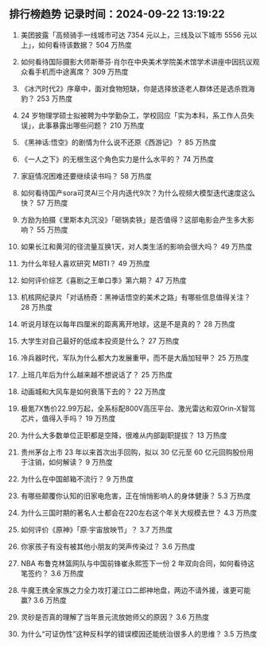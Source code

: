 
## 排行榜趋势 记录时间：2024-09-22 13:19:22
  
  1. 美团披露「高频骑手一线城市可达 7354 元以上，三线及以下城市 5556 元以上」，如何看待该数据？ 504 万热度
    
  2. 如何看待国际摄影大师斯蒂芬·肖尔在中央美术学院美术馆学术讲座中因抗议观众看手机而中途离席？ 309 万热度
    
  3. 《冰汽时代2》序章中，面对食物短缺，你是选择放逐老人群体还是选杀戮海豹？ 253 万热度
    
  4. 24 岁物理学硕士拟被聘为中学勤杂工，学校回应「实为本科，系工作人员失误」，此事暴露出哪些问题？ 210 万热度
    
  5. 《黑神话:悟空》的剧情为什么说不还原《西游记》？ 85 万热度
    
  6. 《一人之下》的无根生这个角色实力是什么水平的？ 74 万热度
    
  7. 家庭情况困难还要继续读书吗？ 58 万热度
    
  8. 如何看待国产sora可灵AI三个月内迭代9次？为什么视频大模型迭代速度这么快？ 57 万热度
    
  9. 方励为拍摄《里斯本丸沉没》「砸锅卖铁」是否值得？这部电影会产生多大影响？ 55 万热度
    
  10. 如果长江和黄河的径流量互换1天，对人类生活的影响会很大吗？ 49 万热度
    
  11. 为什么年轻人喜欢研究 MBTI？ 49 万热度
    
  12. 如何评价综艺《喜剧之王单口季》第六期？ 47 万热度
    
  13. 机核网纪录片「对话杨奇：黑神话悟空的美术之路」有哪些信息值得关注？ 28 万热度
    
  14. 听说月球在以每年四厘米的距离离开地球，这是不是真的？ 28 万热度
    
  15. 大学生对自己最好的低成本投资是什么？ 27 万热度
    
  16. 冷兵器时代，军队为什么都大力发展重甲，而不是大盾加轻甲？ 25 万热度
    
  17. 上班几年后为什么越来越不想说话了？ 25 万热度
    
  18. 动画城和大风车是如何衰落下去的？ 22 万热度
    
  19. 极氪7X售价22.99万起，全系标配800V高压平台、激光雷达和双Orin-X智驾芯片，值得入手吗？ 19 万热度
    
  20. 为什么大多数单位正职都是空降，很难从内部副职提拔？ 13 万热度
    
  21. 贵州茅台上市 23 年以来首次出手回购，拟以 30 亿元至 60 亿元回购股份用于注销，如何解读？ 9 万热度
    
  22. 为什么在中国邮箱不流行？ 9 万热度
    
  23. 有哪些颠覆你认知的旧家电危害，正在悄悄影响人的身体健康？ 5.3 万热度
    
  24. 为什么三国时期的著名人士都会在220左右这个年关大规模去世？ 4.3 万热度
    
  25. 如何评价《原神》「原·宇宙放映节」？ 3.7 万热度
    
  26. 你家孩子有没有被其他小朋友的哭声传染过？ 3.6 万热度
    
  27. NBA 布鲁克林篮网队与中国前锋崔永熙签下一份 2 年双向合同，如何看待这笔签约？ 3.6 万热度
    
  28. 牛魔王携全家族之力全力攻打灌江口二郎神地盘，两边不请外援，谁更可能赢? 3.6 万热度
    
  29. 灵砂是否真的理解了当年景元流放她师父的原因？ 3.6 万热度
    
  30. 为什么“可证伪性”这种反科学的错误模因还能统治很多人的思维？ 3.5 万热度
    